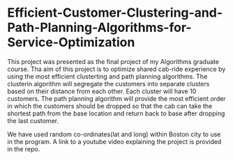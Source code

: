 # Efficient-Customer-Clustering-and-Path-Planning-Algorithms-for-Service-Optimization
This project was presented as the final project of my Algorithms graduate course. Tha aim of this project is to optimize shared cab-ride experience by using the most efficient clusterting and path planning algorithms. The clusterin algorithm will segregate the customers into separate clusters based on their distance from each other. Each cluster will have 10 customers. The path planning algorithm will provide the most efficient order in which the customers should be dropped so that the cab can take the shortest path from the base location and return back to base after dropping the last customer. 

We have used random co-ordinates(lat and long) within Boston city to use in the program. A link to a youtube video explaining the project is provided in the repo.
